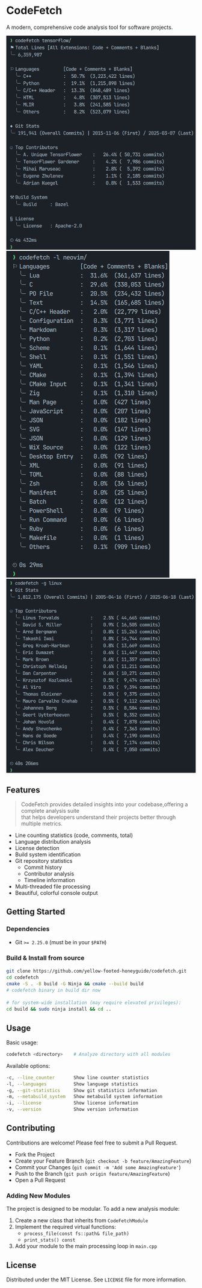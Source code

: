 # CodeFetch

A modern, comprehensive code analysis tool for software projects.


  <img src="assets/codefetch_in_action_1.png"><br>
  <img src="assets/codefetch_in_action_2.png"><br>
  <img src="assets/codefetch_in_action_3.png"><br>


## Features
> CodeFetch provides detailed insights into your codebase,offering a complete analysis suite<br> 
> that helps developers understand their projects better through multiple metrics.

- Line counting statistics (code, comments, total)
- Language distribution analysis
- License detection
- Build system identification
- Git repository statistics
  - Commit history
  - Contributor analysis
  - Timeline information
- Multi-threaded file processing
- Beautiful, colorful console output

## Getting Started

### Dependencies
- Git `>= 2.25.0` (must be in your `$PATH`)

### Build & Install from source
```bash
git clone https://github.com/yellow-footed-honeyguide/codefetch.git
cd codefetch
cmake -S . -B build -G Ninja && cmake --build build
# codefetch binary in build dir now

# for system-wide installation (may require elevated privileges):
cd build && sudo ninja install && cd ..
```

## Usage

Basic usage:
```bash
codefetch <directory>    # Analyze directory with all modules
```

Available options:
```bash
-c, --line_counter       Show line counter statistics
-l, --languages          Show language statistics
-g, --git-statistics     Show git statistics information
-m, --metabuild_system   Show metabuild system information
-i, --license            Show license information
-v, --version            Show version information
```



## Contributing
Contributions are welcome! Please feel free to submit a Pull Request.
- Fork the Project
- Create your Feature Branch (`git checkout -b feature/AmazingFeature`)
- Commit your Changes (`git commit -m 'Add some AmazingFeature'`)
- Push to the Branch (`git push origin feature/AmazingFeature`)
- Open a Pull Request

### Adding New Modules
The project is designed to be modular. To add a new analysis module:
1. Create a new class that inherits from `CodeFetchModule`
2. Implement the required virtual functions:
   - `process_file(const fs::path& file_path)`
   - `print_stats() const`
3. Add your module to the main processing loop in `main.cpp`

## License
Distributed under the MIT License. See `LICENSE` file for more information.
